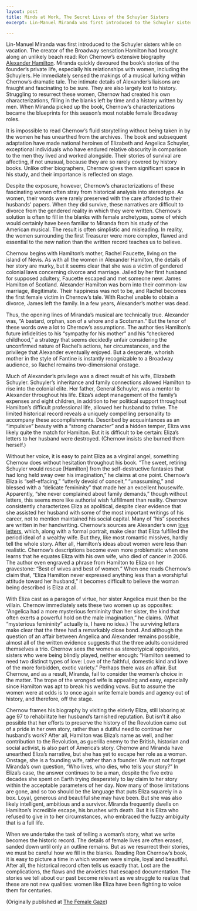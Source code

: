 ```yaml
---
layout: post
title: Minds at Work, The Secret Lives of the Schuyler Sisters
excerpt: Lin-Manuel Miranda was first introduced to the Schuyler sisters while on vacation. The creator of the Broadway sensation ­Hamilton had brought along an unlikely beach read - Ron Chernow’s extensive biography Alexander Hamilton. Miranda quickly devoured the book’s stories of the founder’s private life, especially his relationships with women, including the Schuylers. He immediately sensed the makings of a musical lurking within Chernow’s dramatic tale. The intimate details of Alexander’s liaisons are fraught and fascinating to be sure.

---
```


Lin-Manuel Miranda was first introduced to the Schuyler sisters while on vacation. The creator of the Broadway sensation ­Hamilton had brought along an unlikely beach read: Ron Chernow’s extensive biography [Alexander Hamilton](http://www.penguinrandomhouse.com/books/292945/alexander-hamilton-by-ron-chernow/9780143034759/). Miranda quickly devoured the book’s stories of the founder’s private life, especially his relationships with women, including the Schuylers. He immediately sensed the makings of a musical lurking within Chernow’s dramatic tale. The intimate details of Alexander’s liaisons are fraught and fascinating to be sure. They are also largely lost to history. Struggling to resurrect these women, Chernow had created his own characterizations, filling in the blanks left by time and a history written by men. When Miranda picked up the book, Chernow’s characterizations became the blueprints for this season’s most notable female Broadway roles.

It is impossible to read Chernow’s fluid storytelling without being taken in by the women he has unearthed from the archives. The book and subsequent adaptation have made national heroines of Elizabeth and Angelica Schuyler, exceptional individuals who have endured relative obscurity in comparison to the men they lived and worked alongside. Their stories of survival are affecting, if not unusual, because they are so rarely covered by history books. Unlike other biographers, Chernow gives them significant space in his study, and their importance is reflected on stage.

Despite the exposure, however, Chernow’s characterizations of these fascinating women often stray from historical analysis into stereotype. As women, their words were rarely preserved with the care afforded to their husbands’ papers. When they did survive, these narratives are difficult to divorce from the gendered reality in which they were written. Chernow’s solution is often to fill in the blanks with female archetypes, some of which would certainly have been familiar to Miranda from his study of the American musical. The result is often simplistic and misleading. In reality, the women surrounding the first Treasurer were more complex, flawed and essential to the new nation than the written record teaches us to believe.

Chernow begins with Hamilton’s mother, Rachel Faucette, living on the island of Nevis. As with all the women in Alexander Hamilton, the details of her story are murky, but it seems clear that she was a victim of gendered colonial laws concerning divorce and marriage. Jailed by her first husband for supposed adultery, Faucette escaped and met someone new: James Hamilton of Scotland. Alexander Hamilton was born into their common-law marriage, illegitimate. Their happiness was not to be, and Rachel becomes the first female victim in Chernow’s tale. With Rachel unable to obtain a divorce, James left the family. In a few years, Alexander’s mother was dead.

Thus, the opening lines of Miranda’s musical are technically true. Alexander was, “A bastard, orphan, son of a whore and a Scotsman.” But the tenor of these words owe a lot to Chernow’s assumptions. The author ties Hamilton’s future infidelities to his “sympathy for his mother” and his “checkered childhood,” a strategy that seems decidedly unfair considering the unconfirmed nature of Rachel’s actions, her circumstances, and the privilege that Alexander eventually enjoyed. But a desperate, whorish mother in the style of Fantine is instantly recognizable to a Broadway audience, so Rachel remains two-dimensional onstage.

Much of Alexander’s privilege was a direct result of his wife, Elizabeth Schuyler. Schuyler’s inheritance and family connections allowed Hamilton to rise into the colonial elite. Her father, General Schuyler, was a mentor to Alexander throughout his life. Eliza’s adept management of the family’s expenses and eight children, in addition to her political support throughout Hamilton’s difficult professional life, allowed her husband to thrive. The limited historical record reveals a uniquely compelling personality to accompany these accomplishments. Described by acquaintances as an “impulsive” beauty with a “strong character” and a hidden temper, Eliza was likely quite the match for Hamilton. But it is difficult to be certain: Eliza’s letters to her husband were destroyed. (Chernow insists she burned them herself.)

Without her voice, it is easy to paint Eliza as a virginal angel, something Chernow does without hesitation throughout his book. “The sweet, retiring Schuyler would rescue [Hamilton] from the self-destructive fantasies that had long held sway over his imagination,” he claims at one point. Chernow’s Eliza is “self-effacing,” “utterly devoid of conceit,” “unassuming,” and blessed with a “delicate femininity” that made her an excellent housewife. Apparently, “she never complained about family demands,” though without letters, this seems more like authorial wish fulfillment than reality. Chernow consistently characterizes Eliza as apolitical, despite clear evidence that she assisted her husband with some of the most important writings of his career, not to mention maintained his social capital. Many of “his” speeches are written in her handwriting. Chernow’s sources are Alexander’s own [love letters](http://founders.archives.gov/documents/Hamilton/01-26-02-0001-0248), which, along with a formal portrait, make clear that Eliza fulfilled the period ideal of a wealthy wife. But they, like most romantic missives, hardly tell the whole story. After all, Hamilton’s ideas about women were less than realistic. Chernow’s descriptions become even more problematic when one learns that he equates Eliza with his own wife, who died of cancer in 2006. The author even engraved a phrase from Hamilton to Eliza on her gravestone: “Best of wives and best of women.” When one reads Chernow’s claim that, “Eliza Hamilton never expressed anything less than a worshipful attitude toward her husband,” it becomes difficult to believe the woman being described is Eliza at all.

With Eliza cast as a paragon of virtue, her sister Angelica must then be the villain. Chernow immediately sets these two women up as opposites: “Angelica had a more mysterious femininity than her sister, the kind that often exerts a powerful hold on the male imagination,” he claims. (What “mysterious femininity” actually is, I have no idea.) The surviving letters make clear that the three had a remarkably close bond. And although the question of an affair between Angelica and Alexander remains possible, almost all of the written evidence suggests that the three adults considered themselves a trio. Chernow sees the women as stereotypical opposites, sisters who were being blindly played, neither enough: “Hamilton seemed to need two distinct types of love: Love of the faithful, domestic kind and love of the more forbidden, exotic variety.” Perhaps there was an affair. But Chernow, and as a result, Miranda, fail to consider the women’s choice in the matter. The trope of the wronged wife is appealing and easy, especially since Hamilton was apt to break his wedding vows. But to assume the women were at odds is to once again write female bonds and agency out of history, and therefore, off the stage.

Chernow frames his biography by visiting the elderly Eliza, still laboring at age 97 to rehabilitate her husband’s tarnished reputation. But isn’t it also possible that her efforts to preserve the history of the Revolution came out of a pride in her own story, rather than a dutiful need to continue her husband’s work? After all, Hamilton was Eliza’s name as well, and her contribution to the Revolution, as guerilla enemy to the British, historian and social activist, is also part of America’s story. Chernow and Miranda have unearthed Eliza’s narrative, but she has yet to escape her role as a woman. Onstage, she is a founding wife, rather than a founder. We must not forget Miranda’s own question, “Who lives, who dies, who tells your story?” In Eliza’s case, the answer continues to be a man, despite the five extra decades she spent on Earth trying desperately to lay claim to her story within the acceptable parameters of her day. Now many of those limitations are gone, and so too should be the language that puts Eliza squarely in a box. Loyal, generous and beautiful she may have been. But she was also likely intelligent, ambitious and a survivor. Miranda frequently dwells on Hamilton’s incredible escape, his brushes with death. But it is Eliza who refused to give in to her circumstances, who embraced the fuzzy ambiguity that is a full life.

When we undertake the task of telling a woman’s story, what we write becomes the historic record. The details of female lives are often erased, sanded down until only an outline remains. But as we resurrect their stories, we must be careful how we fill in the blanks. Reading Ron Chernow’s book, it is easy to picture a time in which women were simple, loyal and beautiful. After all, the historical record often tells us exactly that. Lost are the complications, the flaws and the anxieties that escaped documentation. The stories we tell about our past become relevant as we struggle to realize that these are not new qualities: women like Eliza have been fighting to voice them for centuries.

(Originally published at [The Female Gaze](https://thefemalegaze.org/2016/06/23/minds-at-work-the-secret-lives-of-the-schuyler-sisters/))

